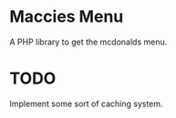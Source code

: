 # Maccies Menu
A PHP library to get the mcdonalds menu.

# TODO
Implement some sort of caching system.
